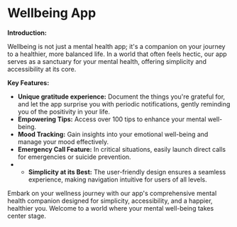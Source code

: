 # Wellbeing App

**Introduction:**

Wellbeing is not just a mental health app; it's a companion on your journey to a healthier, more balanced life. In a world that often feels hectic, our app serves as a sanctuary for your mental health, offering simplicity and accessibility at its core.

**Key Features:**

- **Unique gratitude experience:** Document the things you're grateful for, and let the app surprise you with periodic notifications, gently reminding you of the positivity in your life.
- **Empowering Tips:** Access over 100 tips to enhance your mental well-being.
- **Mood Tracking:** Gain insights into your emotional well-being and manage your mood effectively.
- **Emergency Call Feature:** In critical situations, easily launch direct calls for emergencies or suicide prevention.
- - **Simplicity at its Best:** The user-friendly design ensures a seamless experience, making navigation intuitive for users of all levels.

Embark on your wellness journey with our app's comprehensive mental health companion designed for simplicity, accessibility, and a happier, healthier you. Welcome to a world where your mental well-being takes center stage.
